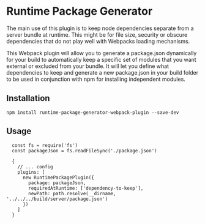 # Runtime Package Generator

The main use of this plugin is to keep node dependencies separate from a server bundle at runtime. This might be for file size, security or obscure dependencies that do not play well with Webpacks loading mechanisms.

This Webpack plugin will allow you to generate a package.json dynamically for your build to automatically keep a specific set of modules that you want external or excluded from your bundle. It will let you define what dependencies to keep and generate a new package.json in your build folder to be used in conjunction with npm for installing independent modules.

## Installation

  ```npm install runtime-package-generator-webpack-plugin --save-dev```

## Usage

```
  const fs = require('fs')
  const packageJson = fs.readFileSync('./package.json')

  {
    // ... config
    plugins: [
      new RuntimePackagePlugin({
        package: packageJson,
        requiredAtRuntime: ['dependency-to-keep'],
        newPath: path.resolve(__dirname, '../../../build/server/package.json')
      })
    ]
  }
```
